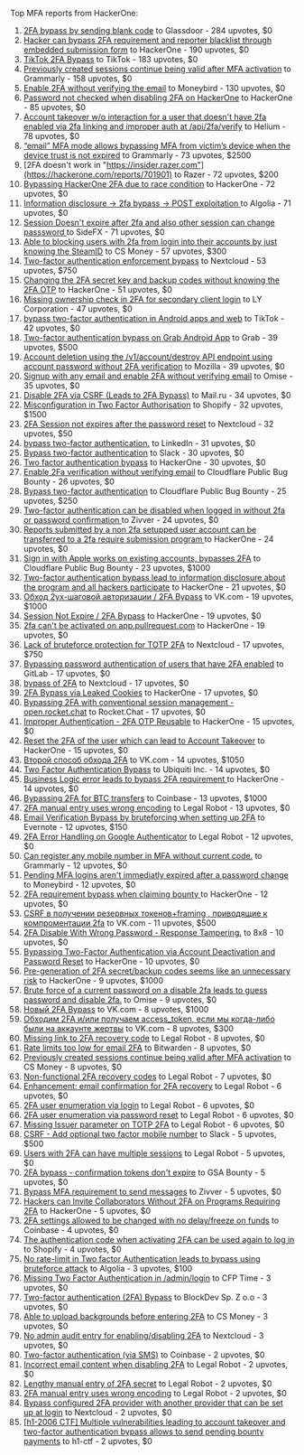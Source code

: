 Top MFA reports from HackerOne:

1. [2FA bypass by sending blank code](https://hackerone.com/reports/897385) to Glassdoor - 284 upvotes, $0
2. [Hacker can bypass 2FA requirement and reporter blacklist through embedded submission form](https://hackerone.com/reports/418767) to HackerOne - 190 upvotes, $0
3. [TikTok 2FA Bypass](https://hackerone.com/reports/1247108) to TikTok - 183 upvotes, $0
4. [Previously created sessions continue being valid after MFA activation](https://hackerone.com/reports/667739) to Grammarly - 158 upvotes, $0
5. [Enable 2FA without verifying the email](https://hackerone.com/reports/649533) to Moneybird - 130 upvotes, $0
6. [Password not checked when disabling 2FA on HackerOne](https://hackerone.com/reports/587910) to HackerOne - 85 upvotes, $0
7. [Account takeover w/o interaction for a user that doesn't have 2fa enabled via 2fa linking and improper auth at /api/2fa/verify](https://hackerone.com/reports/810880) to Helium - 78 upvotes, $0
8. [“email” MFA mode allows bypassing MFA from victim’s device when the device trust is not expired](https://hackerone.com/reports/665722) to Grammarly - 73 upvotes, $2500
9. [2FA doesn't work in "https://insider.razer.com"](https://hackerone.com/reports/701901) to Razer - 72 upvotes, $200
10. [Bypassing HackerOne 2FA due to race condition](https://hackerone.com/reports/2598548) to HackerOne - 72 upvotes, $0
11. [Information disclosure -\> 2fa bypass -\> POST exploitation ](https://hackerone.com/reports/1276373) to Algolia - 71 upvotes, $0
12. [Session Doesn't expire after 2fa and also other session can change passsword ](https://hackerone.com/reports/2234736) to SideFX - 71 upvotes, $0
13. [Able to blocking users with 2fa from login into their accounts by just knowing the SteamID](https://hackerone.com/reports/1179232) to CS Money - 57 upvotes, $300
14. [Two-factor authentication enforcement bypass](https://hackerone.com/reports/1050244) to Nextcloud - 53 upvotes, $750
15. [Changing the 2FA secret key and backup codes without knowing the 2FA OTP](https://hackerone.com/reports/1139535) to HackerOne - 51 upvotes, $0
16. [Missing ownership check in 2FA for secondary client login](https://hackerone.com/reports/1250474) to LY Corporation - 47 upvotes, $0
17. [bypass two-factor authentication in Android apps and web](https://hackerone.com/reports/1747978) to TikTok - 42 upvotes, $0
18. [Two-factor authentication bypass on Grab Android App](https://hackerone.com/reports/202425) to Grab - 39 upvotes, $500
19. [Account deletion using the /v1/account/destroy API endpoint using account password without 2FA verification](https://hackerone.com/reports/2197244) to Mozilla - 39 upvotes, $0
20. [Signup with any email and enable 2FA without verifying email](https://hackerone.com/reports/699200) to Omise - 35 upvotes, $0
21. [Disable 2FA via CSRF (Leads to 2FA Bypass)](https://hackerone.com/reports/670329) to Mail.ru - 34 upvotes, $0
22. [Misconfiguration in Two Factor Authorisation](https://hackerone.com/reports/178293) to Shopify - 32 upvotes, $1500
23. [2FA Session not expires after the password reset](https://hackerone.com/reports/486693) to Nextcloud - 32 upvotes, $50
24. [bypass two-factor authentication.](https://hackerone.com/reports/1842183) to LinkedIn - 31 upvotes, $0
25. [Bypass  two-factor authentication](https://hackerone.com/reports/121696) to Slack - 30 upvotes, $0
26. [Two factor authentication bypass](https://hackerone.com/reports/2463279) to HackerOne - 30 upvotes, $0
27. [Enable 2Fa verification without verifying email](https://hackerone.com/reports/1618021) to Cloudflare Public Bug Bounty - 26 upvotes, $0
28. [Bypass two-factor authentication](https://hackerone.com/reports/1664974) to Cloudflare Public Bug Bounty - 25 upvotes, $250
29. [Two-factor authentication can be disabled when logged in without 2fa or password confirmation ](https://hackerone.com/reports/992450) to Zivver - 24 upvotes, $0
30. [Reports submitted by a non 2fa setupped user account can be transferred to a 2fa require submission program ](https://hackerone.com/reports/2569993) to HackerOne - 24 upvotes, $0
31. [Sign in with Apple works on existing accounts, bypasses 2FA](https://hackerone.com/reports/1593404) to Cloudflare Public Bug Bounty - 23 upvotes, $1000
32. [Two-factor authentication bypass lead to information disclosure about the program and all hackers participate](https://hackerone.com/reports/2486086) to HackerOne - 21 upvotes, $0
33. [Обход 2ух-шаговой авторизации / 2FA Bypass](https://hackerone.com/reports/163834) to VK.com - 19 upvotes, $1000
34. [Session Not Expire / 2FA Bypass](https://hackerone.com/reports/2469706) to HackerOne - 19 upvotes, $0
35. [2fa can't be activated on app.pullrequest.com](https://hackerone.com/reports/2463069) to HackerOne - 19 upvotes, $0
36. [Lack of bruteforce protection for TOTP 2FA](https://hackerone.com/reports/1265709) to Nextcloud - 17 upvotes, $750
37. [Bypassing password authentication of users that have 2FA enabled](https://hackerone.com/reports/128085) to GitLab - 17 upvotes, $0
38. [bypass of 2FA](https://hackerone.com/reports/248656) to Nextcloud - 17 upvotes, $0
39. [2FA Bypass via Leaked Cookies](https://hackerone.com/reports/2479622) to HackerOne - 17 upvotes, $0
40. [Bypassing 2FA with conventional session management - open.rocket.chat](https://hackerone.com/reports/1701378) to Rocket.Chat - 17 upvotes, $0
41. [Improper Authentication - 2FA OTP Reusable](https://hackerone.com/reports/2529780) to HackerOne - 15 upvotes, $0
42. [Reset the 2FA of the user which can lead to Account Takeover](https://hackerone.com/reports/2492631) to HackerOne - 15 upvotes, $0
43. [Второй способ обхода 2FA](https://hackerone.com/reports/167121) to VK.com - 14 upvotes, $1050
44. [Two Factor Authentication Bypass](https://hackerone.com/reports/350288) to Ubiquiti Inc. - 14 upvotes, $0
45. [Business Logic error leads to bypass 2FA requirement ](https://hackerone.com/reports/2571981) to HackerOne - 14 upvotes, $0
46. [Bypassing 2FA for BTC transfers](https://hackerone.com/reports/10554) to Coinbase - 13 upvotes, $1000
47. [2FA manual entry uses wrong encoding](https://hackerone.com/reports/260390) to Legal Robot - 13 upvotes, $0
48. [Email Verification Bypass by bruteforcing when setting up 2FA](https://hackerone.com/reports/1394984) to Evernote - 12 upvotes, $150
49. [2FA Error Handling on Google Authenticator](https://hackerone.com/reports/249695) to Legal Robot - 12 upvotes, $0
50. [Can register any mobile number in MFA without current code.](https://hackerone.com/reports/667740) to Grammarly - 12 upvotes, $0
51. [Pending MFA logins aren't immediatly expired after a password change](https://hackerone.com/reports/743518) to Moneybird - 12 upvotes, $0
52. [2FA requirement bypass when claiming bounty ](https://hackerone.com/reports/2528919) to HackerOne - 12 upvotes, $0
53. [CSRF в получении резервных токенов+framing , приводящие к компроментации 2fa](https://hackerone.com/reports/90165) to VK.com - 11 upvotes, $500
54. [2FA Disable With Wrong Password - Response Tampering.](https://hackerone.com/reports/893085) to 8x8 - 10 upvotes, $0
55. [Bypassing Two-Factor Authentication via Account Deactivation and Password Reset](https://hackerone.com/reports/2543342) to HackerOne - 10 upvotes, $0
56. [Pre-generation of 2FA secret/backup codes seems like an unnecessary risk](https://hackerone.com/reports/100509) to HackerOne - 9 upvotes, $1000
57. [Brute force of a current password on a disable 2fa leads to guess password and disable 2fa.](https://hackerone.com/reports/1465277) to Omise - 9 upvotes, $0
58. [Новый 2FA Bypass](https://hackerone.com/reports/179421) to VK.com - 8 upvotes, $1000
59. [Обходим 2FA и/или получаем access_token, если мы когда-либо были на аккаунте жертвы](https://hackerone.com/reports/316078) to VK.com - 8 upvotes, $300
60. [Missing link to 2FA recovery code](https://hackerone.com/reports/249346) to Legal Robot - 8 upvotes, $0
61. [Rate limits too low for email 2FA](https://hackerone.com/reports/979820) to Bitwarden - 8 upvotes, $0
62. [Previously created sessions continue being valid after MFA activation](https://hackerone.com/reports/1185479) to CS Money - 8 upvotes, $0
63. [Non-functional 2FA recovery codes](https://hackerone.com/reports/249337) to Legal Robot - 7 upvotes, $0
64. [Enhancement: email confirmation for 2FA recovery](https://hackerone.com/reports/250082) to Legal Robot - 6 upvotes, $0
65. [2FA user enumeration via login](https://hackerone.com/reports/249467) to Legal Robot - 6 upvotes, $0
66. [2FA user enumeration via password reset](https://hackerone.com/reports/249431) to Legal Robot - 6 upvotes, $0
67. [Missing Issuer parameter on TOTP 2FA](https://hackerone.com/reports/251200) to Legal Robot - 6 upvotes, $0
68. [CSRF - Add optional two factor mobile number](https://hackerone.com/reports/155774) to Slack - 5 upvotes, $500
69. [Users with 2FA can have multiple sessions](https://hackerone.com/reports/250243) to Legal Robot - 5 upvotes, $0
70. [2FA bypass - confirmation tokens don't expire](https://hackerone.com/reports/264090) to GSA Bounty - 5 upvotes, $0
71. [Bypass MFA requirement to send messages](https://hackerone.com/reports/987650) to Zivver - 5 upvotes, $0
72. [Hackers can Invite Collaborators Without 2FA on Programs Requiring 2FA](https://hackerone.com/reports/2575079) to HackerOne - 5 upvotes, $0
73. [2FA settings allowed to be changed with no delay/freeze on funds](https://hackerone.com/reports/16696) to Coinbase - 4 upvotes, $0
74. [The authentication code when activating 2FA can be used again to log in](https://hackerone.com/reports/695041) to Shopify - 4 upvotes, $0
75. [No rate-limit in Two factor Authentication leads to bypass using bruteforce attack](https://hackerone.com/reports/128777) to Algolia - 3 upvotes, $100
76. [Missing Two Factor Authentication in /admin/login](https://hackerone.com/reports/474963) to CFP Time - 3 upvotes, $0
77. [Two-factor authentication (2FA) Bypass](https://hackerone.com/reports/708303) to BlockDev Sp. Z o.o - 3 upvotes, $0
78. [Able to upload backgrounds before entering 2FA](https://hackerone.com/reports/1080839) to CS Money - 3 upvotes, $0
79. [No admin audit entry for enabling/disabling 2FA](https://hackerone.com/reports/1200989) to Nextcloud - 3 upvotes, $0
80. [Two-factor authentication (via SMS)](https://hackerone.com/reports/66223) to Coinbase - 2 upvotes, $0
81. [Incorrect email content when disabling 2FA](https://hackerone.com/reports/259416) to Legal Robot - 2 upvotes, $0
82. [Lengthy manual entry of 2FA secret](https://hackerone.com/reports/259415) to Legal Robot - 2 upvotes, $0
83. [2FA manual entry uses wrong encoding](https://hackerone.com/reports/260491) to Legal Robot - 2 upvotes, $0
84. [Bypass configured 2FA provider with another provider that can be set up at login](https://hackerone.com/reports/722748) to Nextcloud - 2 upvotes, $0
85. [[h1-2006 CTF] Multiple vulnerabilities leading to account takeover and two-factor authentication bypass allows to send pending bounty payments](https://hackerone.com/reports/895722) to h1-ctf - 2 upvotes, $0

